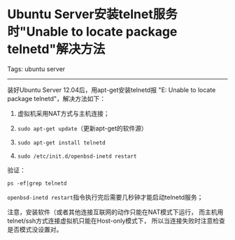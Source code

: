 # Ubuntu Server安装telnet服务时"Unable to locate package telnetd"解决方法
Tags: ubuntu server

------

装好Ubuntu Server 12.04后，用apt-get安装telnetd报
"E: Unable to locate package telnetd"，解决方法如下：

1. 虚拟机采用NAT方式与主机连接；

1. `sudo apt-get update`（更新apt-get的软件源）

1. `sudo apt-get install telnetd`

1. `sudo /etc/init.d/openbsd-inetd restart`

验证：

`ps -ef|grep telnetd`

`openbsd-inetd restart`指令执行完后需要几秒钟才能启动telnetd服务；

注意，安装软件（或者其他连接互联网的动作只能在NAT模式下运行，
而主机用telnet/ssh方式连接虚拟机只能在Host-only模式下，
所以当连接失败时注意检查是否模式没设置对。
